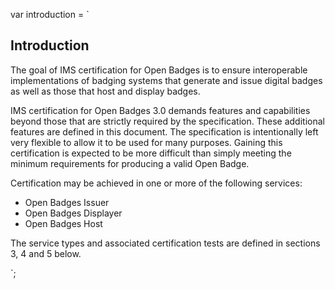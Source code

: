 var introduction = `

## Introduction

The goal of IMS certification for Open Badges is to ensure interoperable implementations of badging systems that generate and issue digital badges as well as those that host and display badges.

IMS certification for Open Badges 3.0 demands features and capabilities beyond those that are strictly required by the specification. These additional features are defined in this document. The specification is intentionally left very flexible to allow it to be used for many purposes. Gaining this certification is expected to be more difficult than simply meeting the minimum requirements for producing a valid Open Badge.

Certification may be achieved in one or more of the following services:

* Open Badges Issuer
* Open Badges Displayer
* Open Badges Host

The service types and associated certification tests are defined in sections 3, 4 and 5 below.

`;